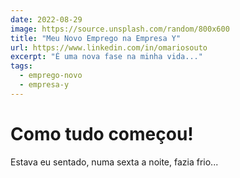 ```yaml
---
date: 2022-08-29
image: https://source.unsplash.com/random/800x600
title: "Meu Novo Emprego na Empresa Y"
url: https://www.linkedin.com/in/omariosouto
excerpt: "É uma nova fase na minha vida..."
tags: 
  - emprego-novo
  - empresa-y
---
```


# Como tudo começou!

Estava eu sentado, numa sexta a noite, fazia frio...
